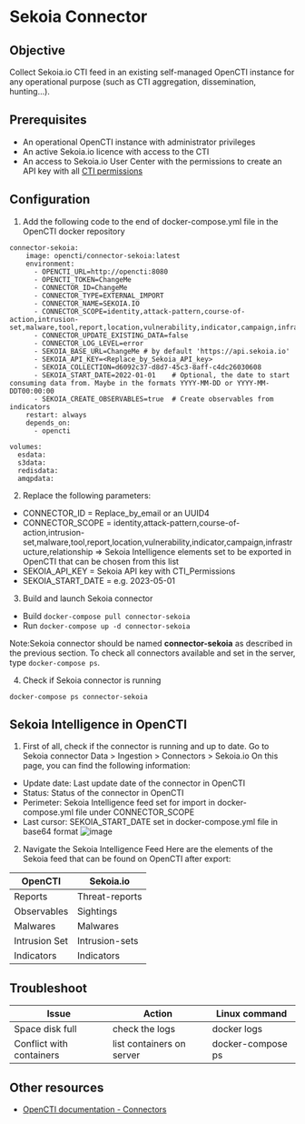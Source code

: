 # Sekoia Connector

## Objective
Collect Sekoia.io CTI feed in an existing self-managed OpenCTI instance for any operational purpose (such as CTI aggregation, dissemination, hunting...).

## Prerequisites
- An operational OpenCTI instance with administrator privileges
- An active Sekoia.io licence with access to the CTI
- An access to Sekoia.io User Center with the permissions to create an API key with all [CTI permissions](https://docs.sekoia.io/)

## Configuration

1. Add the following code to the end of docker-compose.yml file in the OpenCTI docker repository

```
connector-sekoia:
    image: opencti/connector-sekoia:latest
    environment:
      - OPENCTI_URL=http://opencti:8080
      - OPENCTI_TOKEN=ChangeMe
      - CONNECTOR_ID=ChangeMe
      - CONNECTOR_TYPE=EXTERNAL_IMPORT
      - CONNECTOR_NAME=SEKOIA.IO
      - CONNECTOR_SCOPE=identity,attack-pattern,course-of-action,intrusion-set,malware,tool,report,location,vulnerability,indicator,campaign,infrastructure,relationship
      - CONNECTOR_UPDATE_EXISTING_DATA=false
      - CONNECTOR_LOG_LEVEL=error
      - SEKOIA_BASE_URL=ChangeMe # by default 'https://api.sekoia.io'
      - SEKOIA_API_KEY=<Replace_by_Sekoia_API_key>
      - SEKOIA_COLLECTION=d6092c37-d8d7-45c3-8aff-c4dc26030608
      - SEKOIA_START_DATE=2022-01-01    # Optional, the date to start consuming data from. Maybe in the formats YYYY-MM-DD or YYYY-MM-DDT00:00:00
      - SEKOIA_CREATE_OBSERVABLES=true  # Create observables from indicators
    restart: always
    depends_on:
      - opencti

volumes:
  esdata:
  s3data:
  redisdata:
  amqpdata:
```

2. Replace the following parameters:

- CONNECTOR_ID = Replace_by_email or an UUID4
- CONNECTOR_SCOPE = identity,attack-pattern,course-of-action,intrusion-set,malware,tool,report,location,vulnerability,indicator,campaign,infrastructure,relationship => Sekoia Intelligence elements set to be exported in OpenCTI that can be chosen from this list
- SEKOIA_API_KEY = Sekoia API key with CTI_Permissions
- SEKOIA_START_DATE = e.g. 2023-05-01

3. Build and launch Sekoia connector

- Build `docker-compose pull connector-sekoia`
- Run `docker-compose up -d connector-sekoia`

Note:Sekoia connector should be named **connector-sekoia** as described in the previous section. To check all connectors available and set in the server, type `docker-compose ps`.

4. Check if Sekoia connector is running

`docker-compose ps connector-sekoia`

## Sekoia Intelligence in OpenCTI

1. First of all, check if the connector is running and up to date. Go to Sekoia connector Data > Ingestion > Connectors > Sekoia.io
On this page, you can find the following information:
- Update date: Last update date of the connector in OpenCTI
- Status: Status of the connector in OpenCTI
- Perimeter: Sekoia Intelligence feed set for import in docker-compose.yml file under CONNECTOR_SCOPE
- Last cursor: SEKOIA_START_DATE set in docker-compose.yml file in base64 format
![image](https://github.com/OpenCTI-Platform/connectors/assets/104078945/6b01a85d-464e-4e6c-a2f5-86bd6d9d6cda)

2. Navigate the Sekoia Intelligence Feed
Here are the elements of the Sekoia feed that can be found on OpenCTI after export:

| **OpenCTI**   |	**Sekoia.io**  |
|---------------|----------------|
| Reports       | Threat-reports |
| Observables   | Sightings      |
| Malwares	    | Malwares       |
| Intrusion Set	| Intrusion-sets |
| Indicators	  | Indicators     |

## Troubleshoot

| Issue	                   | Action	                   | Linux command      |
|--------------------------|---------------------------|--------------------|
| Space disk full	         | check the logs	           | docker logs        |
| Conflict with containers | list containers on server | docker-compose ps  |

## Other resources

- [OpenCTI documentation - Connectors](https://docs.opencti.io/latest/deployment/connectors/)
